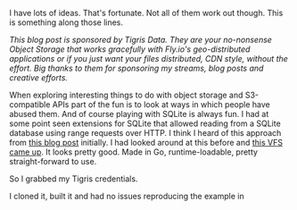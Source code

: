 I have lots of ideas. That's fortunate. Not all of them work out though. This is something along those lines.

*This blog post is sponsored by Tigris Data. They are your no-nonsense Object Storage that works gracefully with Fly.io's geo-distributed applications or if you just want your files distributed, CDN style, without the effort. Big thanks to them for sponsoring my streams, blog posts and creative efforts.*

When exploring interesting things to do with object storage and S3-compatible APIs part of the fun is to look at ways in which people have abused them. And of course playing with SQLite is always fun. I had at some point seen extensions for SQLite that allowed reading from a SQLite database using range requests over HTTP. I think I heard of this approach from [this blog post](https://phiresky.github.io/blog/2021/hosting-sqlite-databases-on-github-pages/) initially. I had looked around at this before and [this VFS came up](https://github.com/psanford/sqlite3vfshttp). It looks pretty good. Made in Go, runtime-loadable, pretty straight-forward to use.

So I grabbed my Tigris credentials. 

I cloned it, built it and had no issues reproducing the example in 